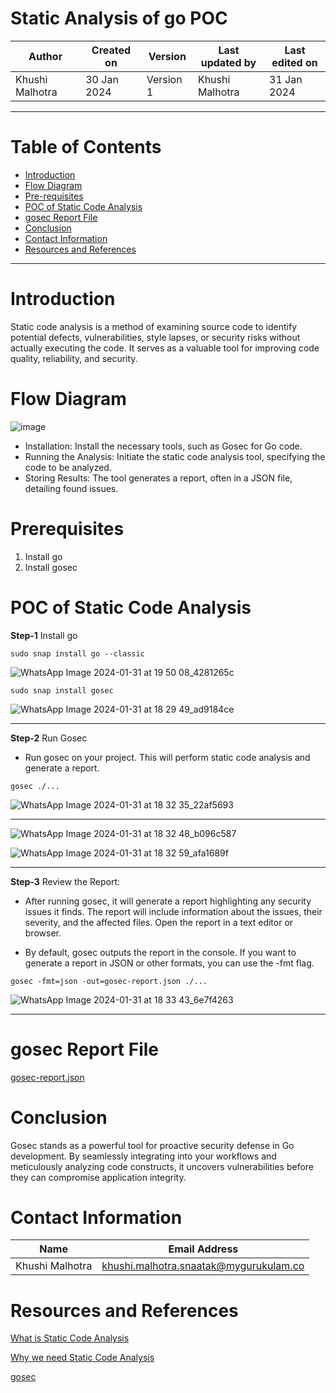 # Static Analysis of go POC

|   Author        |  Created on   |  Version   | Last updated by  | Last edited on |
| --------------- | --------------| -----------|----------------- | -------------- |
| Khushi Malhotra |  30 Jan 2024  |  Version 1 | Khushi Malhotra  | 31 Jan 2024    |
***
# Table of Contents
- [Introduction](https://github.com/avengers-p7/Documentation/blob/main/Application_CI/Design/05-%20GoLang%20CI%20Checks/Static-code-analysis-poc.md#introduction)
- [Flow Diagram](https://github.com/avengers-p7/Documentation/blob/main/Application_CI/Design/05-%20GoLang%20CI%20Checks/Static-code-analysis-poc.md#flow-diagram)
- [Pre-requisites](https://github.com/avengers-p7/Documentation/blob/main/Application_CI/Design/05-%20GoLang%20CI%20Checks/Static-code-analysis-poc.md#prerequisites)
- [POC of Static Code Analysis](https://github.com/avengers-p7/Documentation/blob/main/Application_CI/Design/05-%20GoLang%20CI%20Checks/Static-code-analysis-poc.md#poc-of-static-code-analysis)
- [gosec Report File](https://github.com/avengers-p7/Documentation/blob/main/Application_CI/Design/05-%20GoLang%20CI%20Checks/Static-code-analysis-poc.md#gosec-report-file)
- [Conclusion](https://github.com/avengers-p7/Documentation/blob/main/Application_CI/Design/05-%20GoLang%20CI%20Checks/Static-code-analysis-poc.md#conclusion)
- [Contact Information](https://github.com/avengers-p7/Documentation/blob/main/Application_CI/Design/05-%20GoLang%20CI%20Checks/Static-code-analysis-poc.md#contact-information)
- [Resources and References](https://github.com/avengers-p7/Documentation/blob/main/Application_CI/Design/05-%20GoLang%20CI%20Checks/Static-code-analysis-poc.md#resources-and-references)
***

# Introduction
Static code analysis is a method of examining source code to identify potential defects, vulnerabilities, style lapses, or security risks without actually executing the code. It serves as a valuable tool for improving code quality, reliability, and security.

# Flow Diagram 
![image](https://github.com/avengers-p7/Documentation/assets/156056460/d9277e04-b0b9-45a5-887f-ee3d038190d9)

- Installation:
Install the necessary tools, such as Gosec for Go code.
- Running the Analysis:
Initiate the static code analysis tool, specifying the code to be analyzed.
- Storing Results:
The tool generates a report, often in a JSON file, detailing found issues.

# Prerequisites
1. Install go 
2. Install gosec


# POC of Static Code Analysis

**Step-1** Install go
``` Shell
sudo snap install go --classic
```
![WhatsApp Image 2024-01-31 at 19 50 08_4281265c](https://github.com/avengers-p7/Documentation/assets/156056460/c8b08dad-aecf-4f02-a7e7-0938b4075c0b)
``` shell
sudo snap install gosec
```
![WhatsApp Image 2024-01-31 at 18 29 49_ad9184ce](https://github.com/avengers-p7/Documentation/assets/156056460/db86ed1c-60c7-46ca-a9f3-77881921dd4e)
***
**Step-2** Run Gosec
- Run gosec on your project. This will perform static code analysis and generate a report.
``` Shell
gosec ./...
```
![WhatsApp Image 2024-01-31 at 18 32 35_22af5693](https://github.com/avengers-p7/Documentation/assets/156056460/1c0ff99f-4177-444f-aed3-dd5cea9fdf02)
***
![WhatsApp Image 2024-01-31 at 18 32 48_b096c587](https://github.com/avengers-p7/Documentation/assets/156056460/192174c5-3316-4f44-a189-a1ccf9c86943)

![WhatsApp Image 2024-01-31 at 18 32 59_afa1689f](https://github.com/avengers-p7/Documentation/assets/156056460/37322234-bb24-4619-a479-c8ab876bb3fe)
***
**Step-3** Review the Report:
- After running gosec, it will generate a report highlighting any security issues it finds. The report will include information about the issues, their severity, and the affected files. Open the report in a text editor or browser.

- By default, gosec outputs the report in the console. If you want to generate a report in JSON or other formats, you can use the -fmt flag.
``` shell
gosec -fmt=json -out=gosec-report.json ./...
```
![WhatsApp Image 2024-01-31 at 18 33 43_6e7f4263](https://github.com/avengers-p7/Documentation/assets/156056460/966d3263-5618-4a6f-b2b6-be0e80cf6253)
***
# gosec Report File
[gosec-report.json](https://github.com/avengers-p7/Documentation/blob/main/Application_CI/Design/05-%20GoLang%20CI%20Checks/gosec-report.json)

# Conclusion
Gosec stands as a powerful tool for proactive security defense in Go development. By seamlessly integrating into your workflows and meticulously analyzing code constructs, it uncovers vulnerabilities before they can compromise application integrity.

# Contact Information
| Name            | Email Address                        |
|-----------------|--------------------------------------|
| Khushi Malhotra | khushi.malhotra.snaatak@mygurukulam.co |

# Resources and References
[What is Static Code Analysis](https://github.com/avengers-p7/Documentation/blob/main/Application_CI/Design/05-%20GoLang%20CI%20Checks/Static_Code_Analysis_Go_Language.md)

[Why we need Static Code Analysis](https://github.com/avengers-p7/Documentation/blob/main/Application_CI/Design/05-%20GoLang%20CI%20Checks/Static_Code_Analysis_Go_Language.md)

[gosec](https://opensource.com/article/20/9/gosec)
